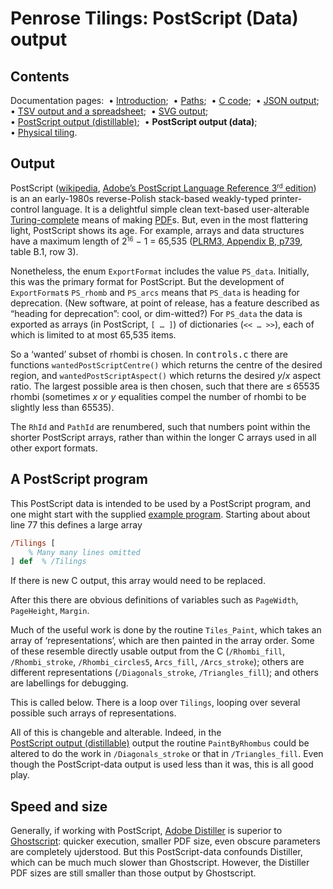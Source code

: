 # Penrose Tilings: PostScript (Data) output #

## Contents ##

Documentation pages:&nbsp; 
&bull;&nbsp;[Introduction](introduction.md);&nbsp; 
&bull;&nbsp;[Paths](paths.md);&nbsp; 
&bull;&nbsp;[C&nbsp;code](c.md);&nbsp; 
&bull;&nbsp;[JSON&nbsp;output](json.md);&nbsp; 
&bull;&nbsp;[TSV&nbsp;output&nbsp;and&nbsp;a&nbsp;spreadsheet](tsv.md);&nbsp; 
&bull;&nbsp;[SVG&nbsp;output](svg.md);&nbsp; 
&bull;&nbsp;[PostScript&nbsp;output&nbsp;(distillable)](postscript_distillable.md);&nbsp; 
&bull;&nbsp;**PostScript&nbsp;output&nbsp;(data)**;&nbsp; 
&bull;&nbsp;[Physical&nbsp;tiling](physical_tiling.md).


## Output ##

PostScript ([wikipedia](http://en.wikipedia.org/wiki/PostScript), [Adobe&rsquo;s&nbsp;PostScript Language Reference 3<small><sup>rd</sup></small>&nbsp;edition](https://www.adobe.com/jp/print/postscript/pdfs/PLRM.pdf)) is an an early-1980s reverse-Polish stack-based weakly-typed printer-control language. 
It is a delightful simple clean text-based user-alterable [Turing-complete](https://en.wikipedia.org/wiki/Turing_completeness) means of making [PDF](https://en.wikipedia.org/wiki/PDF)s. 
But, even in the most flattering light, PostScript shows its age.
For example, arrays and data structures have a maximum length of 2<small><sup>16</sup></small>&nbsp;&minus;&nbsp;1 =&nbsp;65,535 ([PLRM3, Appendix&nbsp;B, p739](https://www.adobe.com/jp/print/postscript/pdfs/PLRM.pdf#page=753), table&nbsp;B.1, row&nbsp;3). 

Nonetheless, the enum `ExportFormat` includes the value `PS_data`. 
Initially, this was the primary format for PostScript. 
But the development of `ExportFormat`s `PS_rhomb` and `PS_arcs` means that `PS_data` is heading for deprecation. 
(New software, at point of release, has a feature described as &ldquo;heading for deprecation&rdquo;: cool, or dim-witted?)
For `PS_data` the data is exported as arrays (in PostScript, <code>[&nbsp;&hellip;&nbsp;]</code>) of dictionaries (<code><<&nbsp;&hellip;&nbsp;>></code>), each of which is limited to at most 65,535 items. 

So a &lsquo;wanted&rsquo; subset of rhombi is chosen. 
In <kbd>controls.c</kbd> there are functions `wantedPostScriptCentre()` which returns the centre of the desired region, and `wantedPostScriptAspect()` which returns the desired _y_/_x_ aspect ratio. 
The largest possible area is then chosen, such that there are &le;&#8239;65535 rhombi (sometimes _x_ or _y_ equalities compel the number of rhombi to be slightly less than 65535).

The `RhId` and `PathId` are renumbered, such that numbers point within the shorter PostScript arrays, rather than within the longer C arrays used in all other export formats.


## A PostScript program ##

This PostScript data is intended to be used by a PostScript program, and one might start with the supplied [example program](../postscript_pdf/Penrose_uses_data.ps). 
Starting about about line 77 this defines a large array 

```PostScript
/Tilings [
	% Many many lines omitted
] def  % /Tilings
```

If there is new C output, this array would need to be replaced. 

After this there are obvious definitions of variables such as `PageWidth`, `PageHeight`, `Margin`. 

Much of the useful work is done by the routine `Tiles_Paint`, which takes an array of &lsquo;representations&rsquo;, which are then painted in the array order. 
Some of these resemble directly usable output from the C (`/Rhombi_fill`, `/Rhombi_stroke`, `/Rhombi_circles5`, `Arcs_fill`, `/Arcs_stroke`); others are different representations (`/Diagonals_stroke`, `/Triangles_fill`); and others are labellings for debugging.

This is called below. 
There is a loop over `Tilings`, looping over several possible such arrays of representations.

All of this is changeble and alterable. 
Indeed, in the [PostScript&nbsp;output&nbsp;(distillable)](postscript_distillable.md) output the routine `PaintByRhombus` could be altered to do the work in `/Diagonals_stroke` or that in `/Triangles_fill`. 
Even though the PostScript-data output is used less than it was, this is all good play.

## Speed and size ##

Generally, if working with PostScript, [Adobe&nbsp;Distiller](https://en.wikipedia.org/wiki/Adobe_Distiller) is superior to [Ghostscript](https://en.wikipedia.org/wiki/Ghostscript): quicker execution, smaller PDF size, even obscure parameters are completely ujderstood. 
But this PostScript-data confounds Distiller, which can be much much slower than Ghostscript. 
However, the Distiller PDF sizes are still smaller than those output by Ghostscript.

